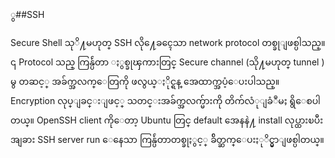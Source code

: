 ွ##SSH 

Secure Shell သုိ႔မဟုတ္ SSH လို႔ေခၚေသာ  network protocol တစ္ခုျဖစ္ပါသည္။ ၎ Protocol သည္ 
ကြန္ပ်ဴတာ ႏွစ္ခုၾကားတြင္ Secure channel (သို႔မဟုတ္ tunnel ) မွ တဆင့္ အခ်က္အလက္ေတြကို ဖလွယ္ႏိုင္ရန္ 
အေထာက္အပံ့ေပးပါသည္။ Encryption လုပ္ျခင္းျဖင့္ သတင္းအခ်က္အလက္မ်ားကို တိက်လံုျခံဳမႈ ရွိေစပါတယ္။
OpenSSH client ကိုေတာ့ Ubuntu တြင္ default အေနနဲ႔ install လုပ္ထားၿပီး အျခား SSH server run
ေနေသာ ကြန္ပ်ဴတာတစ္ခုႏွင့္ ခ်ိတ္ဆက္ေပးႏုိင္မွာျဖစ္ပါတယ္။
